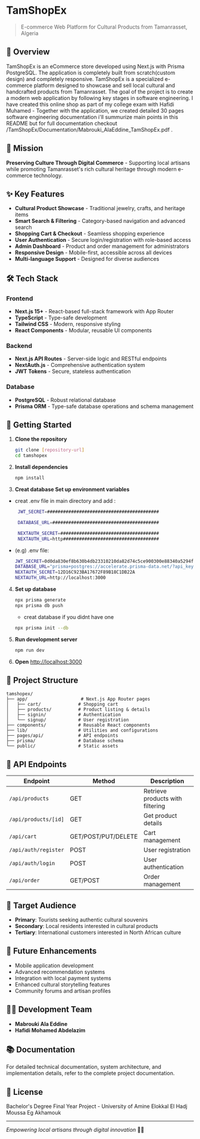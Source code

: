 # TamShopEx

> E-commerce Web Platform for Cultural Products from Tamanrasset, Algeria


## 🌟 Overview

TamShopEx  is an eCommerce store developed using Next.js with Prisma PostgreSQL. The application is completely built from scratch(custom design) and completely responsive. TamShopEx is a specialized e-commerce platform designed to showcase and sell local cultural and handcrafted products from Tamanrasset. The goal of the project is to create a modern web application by following key stages in software engineering. I have created this online shop as part of my college exam with Hafidi Muhamed - Together with the application, we created detailed 30 pages software engineering documentation i'll summurize main points in this README but for full documentation checkout /TamShopEx/Documentation/Mabrouki_AlaEddine_TamShopEx.pdf .

## 🎯 Mission

**Preserving Culture Through Digital Commerce** - Supporting local artisans while promoting Tamanrasset's rich cultural heritage through modern e-commerce technology.

## ✨ Key Features

- **Cultural Product Showcase** - Traditional jewelry, crafts, and heritage items
- **Smart Search & Filtering** - Category-based navigation and advanced search
- **Shopping Cart & Checkout** - Seamless shopping experience
- **User Authentication** - Secure login/registration with role-based access
- **Admin Dashboard** - Product and order management for administrators
- **Responsive Design** - Mobile-first, accessible across all devices
- **Multi-language Support** - Designed for diverse audiences

## 🛠️ Tech Stack

### Frontend
- **Next.js 15+** - React-based full-stack framework with App Router
- **TypeScript** - Type-safe development
- **Tailwind CSS** - Modern, responsive styling
- **React Components** - Modular, reusable UI components

### Backend
- **Next.js API Routes** - Server-side logic and RESTful endpoints
- **NextAuth.js** - Comprehensive authentication system
- **JWT Tokens** - Secure, stateless authentication

### Database
- **PostgreSQL** - Robust relational database
- **Prisma ORM** - Type-safe database operations and schema management

## 🚀 Getting Started

1. **Clone the repository**
   ```bash
   git clone [repository-url]
   cd tamshopex
   ```

2. **Install dependencies**
   ```bash
   npm install
   ```

3. **Creat database Set up environment variables**

- creat .env file in main directory and add :
   ```bash
    JWT_SECRET=##########################################

    DATABASE_URL=########################################

    NEXTAUTH_SECRET=#####################################
    NEXTAUTH_URL=http####################################
  ```
- (e.g) .env file:
    ```bash
    JWT_SECRET=0d0da830ef8b630b4db23310210da82d74c5ce900300e88340a5294f144a722d
    DATABASE_URL="prisma+postgres://accelerate.prisma-data.net/?api_key=(your_api_key)"
    NEXTAUTH_SECRET=12D16C923BA17672F89B18C1DB22A
    NEXTAUTH_URL=http://localhost:3000
    ```
   


4. **Set up database**
   ```bash
   npx prisma generate
   npx prisma db push
   ```
   - creat database if you didnt have one
   ```bash
   npx prisma init --db
   ```

5. **Run development server**
   ```bash
   npm run dev
   ```

6. **Open** [http://localhost:3000](http://localhost:3000)

## 📁 Project Structure

```
tamshopex/
├── app/                    # Next.js App Router pages
│   ├── cart/              # Shopping cart
│   ├── products/          # Product listing & details
│   ├── signin/            # Authentication
│   └── signup/            # User registration
├── components/            # Reusable React components
├── lib/                   # Utilities and configurations
├── pages/api/             # API endpoints
├── prisma/                # Database schema
└── public/                # Static assets
```

## 🔗 API Endpoints

| Endpoint | Method | Description |
|----------|--------|-------------|
| `/api/products` | GET | Retrieve products with filtering |
| `/api/products/[id]` | GET | Get product details |
| `/api/cart` | GET/POST/PUT/DELETE | Cart management |
| `/api/auth/register` | POST | User registration |
| `/api/auth/login` | POST | User authentication |
| `/api/order` | GET/POST | Order management |

## 👥 Target Audience

- **Primary**: Tourists seeking authentic cultural souvenirs
- **Secondary**: Local residents interested in cultural products  
- **Tertiary**: International customers interested in North African culture

## 🔮 Future Enhancements

- Mobile application development
- Advanced recommendation systems
- Integration with local payment systems
- Enhanced cultural storytelling features
- Community forums and artisan profiles

## 👨‍💻 Development Team

- **Mabrouki Ala Eddine**
- **Hafidi Mohamed Abdelazim**

## 📚 Documentation

For detailed technical documentation, system architecture, and implementation details, refer to the complete project documentation.

## 📄 License

Bachelor's Degree Final Year Project - University of Amine Elokkal El Hadj Moussa Eg Akhamouk

---

*Empowering local artisans through digital innovation* 🏺✨

